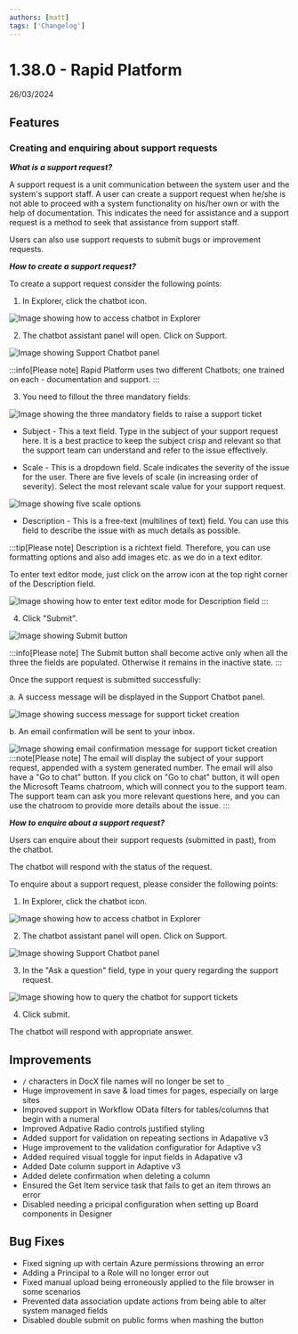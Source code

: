 ```yaml
---
authors: [matt]
tags: ['Changelog']
---
```


# 1.38.0 - Rapid Platform

26/03/2024

## Features

### Creating and enquiring about support requests

***What is a support request?***

A support request is a unit communication between the system user and the system's support staff. A user can create a support request when he/she is not able to proceed with a system functionality on his/her own or with the help of documentation. This indicates the need for assistance and a support request is a method to seek that assistance from support staff. 

Users can also use support requests to submit bugs or improvement requests. 

***How to create a support request?***

To create a support request consider the following points:

1. In Explorer, click the chatbot icon.

![Image showing how to access chatbot in Explorer](<Support req 1.png>)

2. The chatbot assistant panel will open. Click on Support. 

![Image showing Support Chatbot panel](<Support req 2.png>)

:::info[Please note]
Rapid Platform uses two different Chatbots; one trained on each - documentation and support. 
:::

3. You need to fillout the three mandatory fields:

![Image showing the three mandatory fields to raise a support ticket](<Support req 3.png>)  

- Subject - This a text field. Type in the subject of your support request here. It is a best practice to keep the subject crisp and relevant so that the support team can understand and refer to the issue effectively.

- Scale - This is a dropdown field. Scale indicates the severity of the issue for the user. There are five levels of scale (in increasing order of severity). Select the most relevant scale value for your support request.

![Image showing five scale options](<Support req 4.png>)

- Description - This is a free-text (multilines of text) field. You can use this field to describe the issue with as much details as possible.

:::tip[Please note]
Description is  a richtext field. Therefore, you can use formatting options and also add images etc. as we do in a text editor.

To enter text editor mode, just click on the arrow icon at the top right corner of the Description field. 

![Image showing how to enter text editor mode for Description field](<Support req 5.png>)
:::

4. Click "Submit".

![Image showing Submit button](<Support req 6.png>)

:::info[Please note]
The Submit button shall become active only when all the three the fields are populated. Otherwise it remains in the inactive state.
:::

Once the support request is submitted successfully:

a. A success message will be displayed in the Support Chatbot panel. 

![Image showing success message for support ticket creation](<Support req 7.png>)

b. An email confirmation will be sent to your inbox.

![Image showing email confirmation message for support ticket creation](<Support req 8.png>)
:::note[Please note]
The email will display the subject of your support request, appended with a system generated number. The email will also have a "Go to chat" button. If you click on "Go to chat" button, it will open the Microsoft Teams chatroom, which will connect you to the support team. The support team can ask you more relevant questions here, and you can use the chatroom to provide more details about the issue. 
:::


***How to enquire about a support request?***

Users can enquire about their support requests (submitted in past), from the chatbot. 

The chatbot will respond with the status of the request.

To enquire about a support request, please consider the following points:

1. In Explorer, click the chatbot icon.

![Image showing how to access chatbot in Explorer](<Support req 1.png>)

2. The chatbot assistant panel will open. Click on Support. 

![Image showing Support Chatbot panel](<Support req 2.png>)

3. In the "Ask a question" field, type in your query regarding the support request. 

![Image showing how to query the chatbot for support tickets](<Support req 9.png>)

4. Click submit. 

The chatbot will respond with appropriate answer.

## Improvements
- `/` characters in DocX file names will no longer be set to `_`
- Huge improvement in save & load times for pages, especially on large sites
- Improved support in Workflow OData filters for tables/columns that begin with a numeral
- Improved Adpative Radio controls justified styling
- Added support for validation on repeating sections in Adapative v3
- Huge improvement to the validation configuratior for Adaptive v3
- Added required visual toggle for input fields in Adapative v3
- Added Date column support in Adaptive v3
- Added delete confirmation when deleting a column
- Ensured the Get Item service task that fails to get an item throws an error
- Disabled needing a pricipal configuration when setting up Board components in Designer

## Bug Fixes
- Fixed signing up with certain Azure permissions throwing an error
- Adding a Principal to a Role will no longer error out
- Fixed manual upload being erroneously applied to the file browser in some scenarios
- Prevented data association update actions from being able to alter system managed fields
- Disabled double submit on public forms when mashing the button
